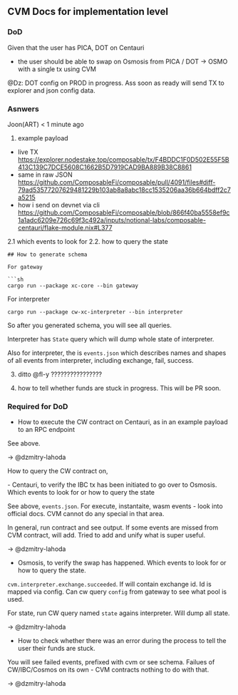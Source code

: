 
## CVM Docs for implementation level

### DoD
Given that the user has PICA, DOT on Centauri 
- the user should be able to swap on Osmosis from PICA / DOT -> OSMO with a single tx using CVM

@Dz: DOT config on PROD in progress. Ass soon as ready will send TX to explorer and json config data.

### Asnwers


Joon(ART)
  < 1 minute ago
1. example payload

- live TX https://explorer.nodestake.top/composable/tx/F4BDDC1F0D502E55F5B413C139C7DCE5608C1662B5D7919CAD9BA889B38C8861
- same in raw JSON https://github.com/ComposableFi/composable/pull/4091/files#diff-79ad53577207629481229b103ab8a8abc18cc1535206aa36b664bdff2c7a5215
- how i send on devnet via cli https://github.com/ComposableFi/composable/blob/866f40ba5558ef9c1a1adc6209e726c69f3c492a/inputs/notional-labs/composable-centauri/flake-module.nix#L377

2.1 which events to look for 
2.2. how to query the state

```
## How to generate schema

For gateway 

```sh
cargo run --package xc-core --bin gateway
```

For interpreter

```
cargo run --package cw-xc-interpreter --bin interpreter
```

So after you generated schema, you will see all queries. 

Interpreter has `State` query which will dump whole state of interpreter.

Also for interpreter, the is `events.json` which describes names and shapes of all events from interpreter, including exchange, fail, success.

3. ditto
@fl-y ????????????????
   
5. how to tell whether funds are stuck
in progress. This will be PR soon.

### Required for DoD

- How to execute the CW contract on Centauri, as in an example payload to an RPC endpoint

See above.

-> @dzmitry-lahoda

<p>How to query the CW contract on, </p>
- Centauri, to verify the IBC tx has been initiated to go over to Osmosis. Which events to look for or how to query the state

See above, `events.json`. For execute, instantaite, wasm events - look into official docs. CVM cannot do any special in that area.

In general, run contract and see output. If some events are missed from CVM contract, will add. Tried to add and unify what is super useful.

-> @dzmitry-lahoda

- Osmosis, to verify the swap has happened. Which events to look for or how to query the state.

`cvm.interpreter.exchange.succeeded`. If will contain exchange id. Id is mapped via config. Can cw query `config` from gateway to see what pool is used.

For state, run CW query named `state` agains interpreter. Will dump all state.

-> @dzmitry-lahoda

- How to check whether there was an error during the process to tell the user their funds are stuck.

You will see failed events, prefixed with cvm or see schema. Failues of CW/IBC/Cosmos on its own - CVM contracts nothing to do with that.

-> @dzmitry-lahoda
